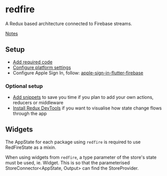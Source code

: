 # redfire

A Redux based architecture connected to Firebase streams.

[Notes](https://docs.google.com/document/d/1rBQXUmoKRiEMn_fNqlosWEt30sysB9-d4ucPWcVn8QI/edit?usp=sharing)

## Setup 

- [Add required code](docs/setup-code.md)
- [Configure platform settings](docs/setup-settings.md)
- Configure Apple Sign In, follow: [apple-sign-in-flutter-firebase](https://github.com/nickmeinhold/apple-sign-in-flutter-firebase) 

### Optional setup 
- [Add snippets](docs/add-snippets.md) to save you time if you plan to add your own actions, reducers or middleware
- [Install Redux DevTools](docs/redux-devtools.md) if you want to visualise how state change flows through the app 

## Widgets 

The AppState for each package using `redfire` is required to use RedFireState as a mixin.

When using widgets from `redfire`, a type parameter of the store's state must be used, ie. Widget<RedFireAppState>.  This is so that the parameterised StoreConnector<AppState, Output> can find the StoreProvider<RedFireAppState>.
